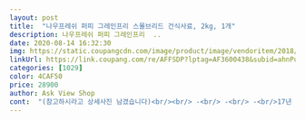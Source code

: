 ```yaml
---
layout: post 
title:  "나우프레쉬 퍼피 그레인프리 스몰브리드 건식사료, 2kg, 1개" 
description: 나우프레쉬 퍼피 그레인프리  ..
date: 2020-08-14 16:32:30 
img: https://static.coupangcdn.com/image/product/image/vendoritem/2018/12/14/4116328980/6092b208-6b29-4ac4-8366-db79c95f3bbf.jpg 
linkUrl: https://link.coupang.com/re/AFFSDP?lptag=AF3600438&subid=ahnPublicAsk&pageKey=13355781&itemId=450693707&vendorItemId=4116328980&traceid=V0-113-21d97cafc3894280 
categories: [1029] 
color: 4CAF50 
price: 28900 
author: Ask View Shop 
cont:  "(참고하시라고 상세사진 남겼습니다)<br/><br/> -<br/> -<br/> -<br/>17년 10월경 30,000원에 구입.<br/><br/>20.<br/>6.<br/>15<br/>2킬로 사료 샀으니 한달이상 먹여보고<br/>2킬로를 구매해서 아직도 반이나 남아있어요<br/>3일째부터 먹기시작하네요<br/>♡♡♡♡♡♡♡♡♡♡♡♡♡♡♡♡♡♡<br/>가끔 이것만 주기로 함<br/>강아지<br/>건강한 맛 나우꺼라서 그런지 이틀동안 깨작거리더니<br/>그냥 따로 분리해 놓고<br/>그래도 바닥에 흩어 놓고 이전 사료를 골라서 먹습니다<br/>그래도 원래 사료량 섞어서 일주일동안 익숙해지는 배식을 하려고 계획중입니다<br/>그래도 이거 먹을 땐 아토피가 올라오지 않음<br/>그러다 귀찮은지 나중에는 깨끗이 먹네요<br/>그리고 여닫는 부분이 지퍼락이 아니라 찍찍이로 되어있다, 스티커를 덧붙여서 큰개용을 자견용으로 판다 등등 말이 많았지만<br/>기본의 사료입니다<br/>나우 사료가 좋다고 해서 바꾸었어요<br/>나우 신기한 게 입구 포장 부분이 신기하게 바뀌었네요<br/>눈물은 아직도 많이나고 있어요<br/>눈물이 많고 눈물냄새도 심해서 고민하던중<br/>눈물이 없어지는 정도에 대해<br/>다 먹고 눈물에좋은 다른사료로<br/>다른 사료랑 섞어 먹이려고요<br/>다만 울집강쥐는 전에 사료보다 변의 단단함이 조금 업글되어 배변판에 거의 흔적이 남지않아서 그건 편리합니다.<br/> 특히나 사료 바꿨을때 거부하면 어쩌나 했지만<br/>다음에는 그냥 어덜트 단계로 사려고요<br/>단백질 냄새 많이 나는 개사료 줄 땐 아토피가 살짝 올라오는 강아지임<br/>뗄 때도 금방 분리할 수 있어요<br/>또 않좋은점은 사료봉투 안에 소분으로 여러봉지 되어있으면 좋겠지만 이건 그냥 한봉지로 끝 입니다<br/>똑같아요 ㅜㅜ<br/>로얄캐넌 베이비 단계 먹다가<br/>마르티즈 2.<br/>6kg 입 짧음<br/>맛<br/>맛이 없는지 잘 안먹어요<br/>맞는 사료를 찾기위해 나우 사료로 바꾸었어요<br/>먹기는 잘 먹는데 나우사료 알맹이가<br/>몇일 먹여 보았습니다만 변냄새는 케바케인것 같습니다.<br/><br/>물말아 먹는 맛이 가미되어 있지 않은<br/>바꾸고 일주일정도 되었는데 먹기는 잘먹네요<br/>바꿔봐야겠어요... <br/>ㅎ<br/>봉지채 쓰는 애견인들은 편리할 것으로 예상됩니다<br/>사기친다는 글이 대부분이였으나 받아보고 이상하다 싶으면 반품 하면되지 하는 생각과 변 냄새가 잡힌다는 글 읽어보고 반신반의<br/>사료 바꾸고 기대를 좀 했었는데<br/>사료 알이 너무 크고 딱딱한 편이예요<br/>섞여 먹인지 한 달<br/>솔직한 후기 제대로 올리겠습니다<br/>아직도 흩트려 놓고 골라 먹음<br/>알갱이는 많이  작은편입니다.<br/> 그냥 씹지않고 마시는 수준입니다.<br/><br/>어려서인지... <br/> 사료 알러지 때문인지<br/>어릴때는 눈물이 많이 난다고 하는데<br/>연령이 낮은 강아지들<br/>울강쥐 에게는  너무 큰것 같아서<br/>워낙 크기가 큰 사료는 잘 못먹어서<br/>원체 식탐이 강한 녀석이라 전혀 문제는 없었습니다.<br/><br/>이제 1.<br/>5킬로 소형견 5개월된 토이푸들 이예요<br/>일단 저는 여기 상품평 거진 다 읽어보고 주문했습니다.<br/><br/>입구부분이 찍찍이처럼 살짝 눌러 밀어도 붙을 수 있게 바뀌었습니다<br/>작은알맹이로 바꿔보려고 해요<br/>잘먹고 눈물이  많이 줄었으며 좋겟어요<br/>재구매의사 없습니다<br/>저희 강쥐는 이제 4개월 이구요<br/>저희 강쥐에게는 큰 변화가 없네요<br/>전 사료통이 따로 있어 필요없지만<br/>정상적인 상품이 왔습니다... <br/>아쉽게도 스티커 띁어보기 전 사진이 없내요 사진상에 상품은 제가 스티커를 제거후 찍은겁니다.<br/>사료냄새는 그리 좋지는 않구요<br/>제게 온것은 스티커도 멀쩡하고 찍찍이가 아닌 지퍼락으로 지극히<br/>좀더 지켜봐야 알것 같아요<br/>주문해봤는데 너무 작네요<br/>편할 것 같아요<br/>포장부분<br/>하면서 일단 질렀어요.<br/><br/>한 달 사용 후기<br/>한달정도 먹여보고 후기남깁니다<br/>" 
---
```

